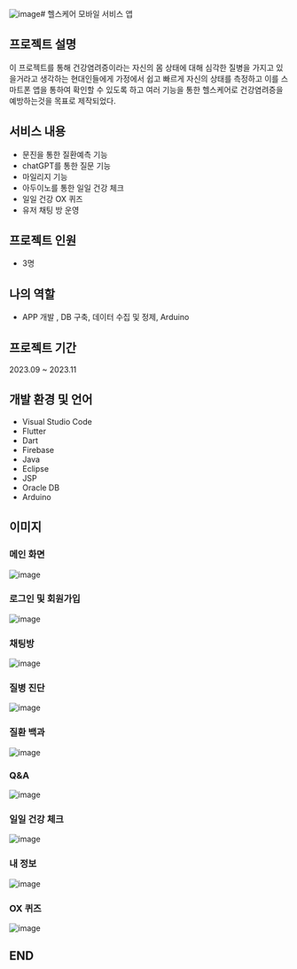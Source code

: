 ![image](https://github.com/jongwon-kr/medical-app-univ-project/assets/76871947/0d6f13f8-e1c1-4f8e-a980-f456d2bac701)# 헬스케어 모바일 서비스 앱
## 프로젝트 설명
이 프로젝트를 통해 건강염려증이라는 자신의 몸 상태에 대해 심각한 질병을 가지고 있을거라고 생각하는 현대인들에게 가정에서 쉽고 빠르게 자신의 상태를 측정하고 이를 스마트폰 앱을 통하여 확인할 수 있도록 하고 여러 기능을 통한 헬스케어로 건강염려증을 예방하는것을 목표로 제작되었다.


## 서비스 내용
- 문진을 통한 질환예측 기능
- chatGPT를 통한 질문 기능
- 마일리지 기능
- 아두이노를 통한 일일 건강 체크
- 일일 건강 OX 퀴즈
- 유저 채팅 방 운영

## 프로젝트 인원
- 3명

## 나의 역할
- APP 개발 , DB 구축, 데이터 수집 및 정제, Arduino

## 프로젝트 기간
2023.09 ~ 2023.11

## 개발 환경 및 언어
- Visual Studio Code
- Flutter
- Dart
- Firebase
- Java
- Eclipse
- JSP
- Oracle DB
- Arduino
  
## 이미지
### 메인 화면
![image](https://github.com/jongwon-kr/medical-app-univ-project/assets/76871947/1bfc50fc-9de1-47ff-86c4-9982feaefb62)

### 로그인 및 회원가입
![image](https://github.com/jongwon-kr/medical-app-univ-project/assets/76871947/dca6fef4-8f08-4c84-b4ee-75aef0e972c4)

### 채팅방
![image](https://github.com/jongwon-kr/medical-app-univ-project/assets/76871947/34498b10-28f7-42bb-8267-a1baae581e97)

### 질병 진단
![image](https://github.com/jongwon-kr/medical-app-univ-project/assets/76871947/71e6f3ed-4d6b-4ee8-b512-ad9658b17ab3)

### 질환 백과
![image](https://github.com/jongwon-kr/medical-app-univ-project/assets/76871947/0171ff8e-61df-4006-ba8f-fc698cf8309a)

### Q&A
![image](https://github.com/jongwon-kr/medical-app-univ-project/assets/76871947/6be676ad-6408-4344-a93d-8494bcd97fb8)

### 일일 건강 체크
![image](https://github.com/jongwon-kr/medical-app-univ-project/assets/76871947/ab11918a-f3df-4528-aa7e-cd3707957c44)

### 내 정보
![image](https://github.com/jongwon-kr/medical-app-univ-project/assets/76871947/74f36f33-4bf4-48d2-bc6f-c6ea197890aa)

### OX 퀴즈
![image](https://github.com/jongwon-kr/medical-app-univ-project/assets/76871947/9b042dab-9052-4e35-859a-5ba1d1daaf0b)



## END
